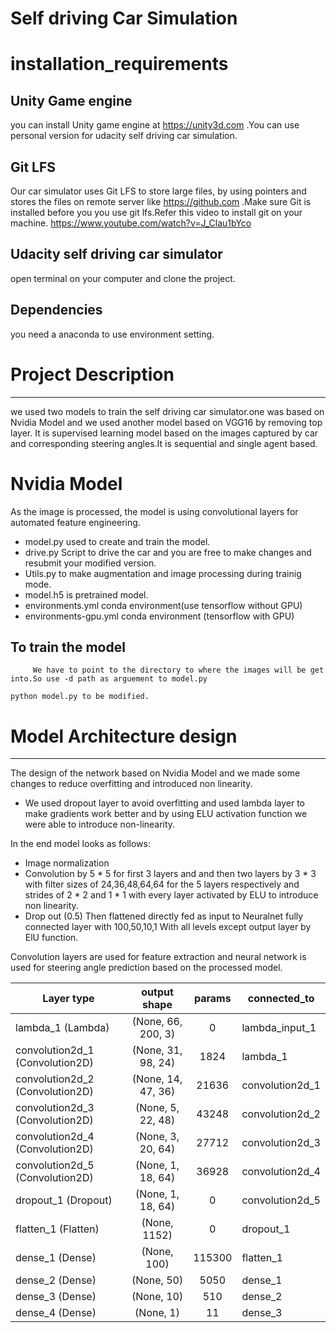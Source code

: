# Self driving Car Simulation
# installation_requirements
## Unity Game engine
you can install Unity game engine at https://unity3d.com .You can use personal version for udacity self driving car simulation.
## Git LFS
Our car simulator uses Git LFS to store large files, by using pointers and stores the files on remote server like https://github.com .Make sure Git is installed before you you use git lfs.Refer this video to install git on your machine. https://www.youtube.com/watch?v=J_Clau1bYco

## Udacity self driving car simulator
open terminal on your computer and clone the project.
## Dependencies
you need a anaconda to use environment setting.

# Project Description
_________________
we used two models to train the self driving car simulator.one was based on Nvidia Model and we used another model based on VGG16 by removing top layer.
It is supervised learning model based on the images captured by car and corresponding steering angles.It is sequential and single agent based.

# **Nvidia Model**
As the image is processed, the model is using convolutional layers for automated feature engineering.
* model.py   used to create and train the model.
* drive.py Script to drive the car and you are free to  make changes and resubmit your modified version.
* Utils.py to make augmentation and image processing during trainig mode.
* model.h5 is pretrained model.
* environments.yml conda environment(use tensorflow without GPU)
* environments-gpu.yml conda environment (tensorflow with GPU)
## To train the model
         We have to point to the directory to where the images will be get into.So use -d path as arguement to model.py
 ``` python model.py to be modified. ```

# **Model Architecture design**
_______________________

The design of the network based on Nvidia Model and we made some changes to reduce overfitting and introduced non linearity.
* We used dropout layer to avoid overfitting and used lambda layer to make gradients work better and by using ELU activation function we were able to introduce non-linearity.

In the end model looks as follows:
* Image normalization
* Convolution by 5 * 5 for first 3 layers and and then two layers by 3 * 3 with filter sizes of 24,36,48,64,64 for the 5 layers respectively and strides of 2 * 2 and 1 * 1 with every layer activated by ELU to introduce non linearity.
* Drop out (0.5)
Then flattened directly fed as input to Neuralnet fully connected layer with 100,50,10,1 With all levels except output layer by ElU function.

Convolution layers are used for feature extraction and neural network is used for steering angle prediction based on the processed model.

| Layer type       | output shape | params  |connected_to|
| ------------- |:-------------:|:-----:|-------|
| lambda_1 (Lambda)    | (None, 66, 200, 3) | 0 | lambda_input_1|
| convolution2d_1 (Convolution2D) | (None, 31, 98, 24)      |   1824| lambda_1|
| convolution2d_2 (Convolution2D)|(None, 14, 47, 36)     |  21636 | convolution2d_1|
|convolution2d_3 (Convolution2D)|(None, 5, 22, 48)|43248|convolution2d_2|
|convolution2d_4 (Convolution2D)|(None, 3, 20, 64)|27712|convolution2d_3|
|convolution2d_5 (Convolution2D)|(None, 1, 18, 64)|36928|convolution2d_4|
|dropout_1 (Dropout)|(None, 1, 18, 64)|0|convolution2d_5|
|flatten_1 (Flatten)|(None, 1152)|0|dropout_1|
|dense_1 (Dense)|(None, 100)|115300|flatten_1|
|dense_2 (Dense)|(None, 50)|5050|dense_1|
|dense_3 (Dense)|(None, 10)|510|dense_2|
|dense_4 (Dense)|(None, 1)|11|dense_3| 
